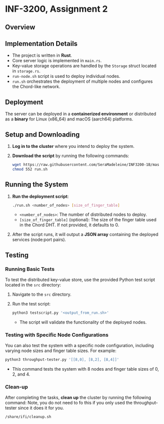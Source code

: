 # INF-3200, Assignment 2 

## Overview 

## Implementation Details

- The project is written in **Rust**.
- Core server logic is implemented in `main.rs`.
- Key-value storage operations are handled by the `Storage` struct located in `storage.rs`.
- `run-node.sh` script is used to deploy individual nodes.
- `run.sh` orchestrates the deployment of multiple nodes and configures the Chord-like network.

## Deployment

The server can be deployed in a **containerized environment** or distributed as a **binary** for Linux (x86_64) and macOS (aarch64) platforms.

## Setup and Downloading

1. **Log in to the cluster** where you intend to deploy the system.
2. **Download the script** by running the following commands:

   ```bash
   wget https://raw.githubusercontent.com/SeraMadeleine/INF3200-1B/master/src/run.sh
   chmod 552 run.sh
   ```

## Running the System

1. **Run the deployment script**:

   ```bash
   ./run.sh <number_of_nodes> [size_of_finger_table]
   ```

   - `<number_of_nodes>`: The number of distributed nodes to deploy.
   - `[size_of_finger_table]` (optional): The size of the finger table used in the Chord DHT. If not provided, it defaults to 0.

2. After the script runs, it will output a **JSON array** containing the deployed services (node:port pairs).

## Testing 
### Running Basic Tests
To test the distributed key-value store, use the provided Python test script located in the `src` directory:

1. Navigate to the `src` directory.
2. Run the test script:

   ```bash
   python3 testscript.py '<output_from_run.sh>'
   ```

   - The script will validate the functionality of the deployed nodes.

### Testing with Specific Node Configurations
You can also test the system with a specific node configuration, including varying node sizes and finger table sizes. For example:

   ```bash
   python3 throughput-tester.py '[[8,0], [8,2], [8,4]]'
   ```

   - This command tests the system with 8 nodes and finger table sizes of 0, 2, and 4.

### Clean-up

After completing the tasks, **clean up** the cluster by running the following command:
Note, you do not need to fo this if you only used the throughput-tester since it does it for you. 

   ```bash
   /share/ifi/cleanup.sh
   ```

